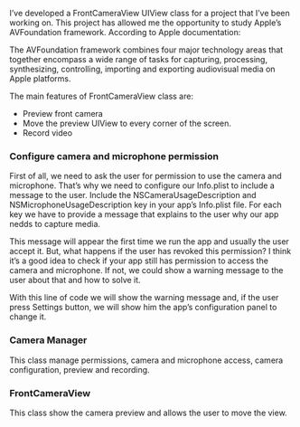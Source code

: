 

I’ve developed a FrontCameraView UIView class for a project
that I’ve been working on. This project has allowed me the opportunity to study
Apple’s AVFoundation framework. According to Apple documentation:

The AVFoundation framework combines four major technology areas that together
encompass a wide range of tasks for capturing, processing, synthesizing,
controlling, importing and exporting audiovisual media on Apple platforms.

The main features of FrontCameraView class are:

* Preview front camera
* Move the preview UIView to every corner of the screen.
* Record video

### Configure camera and microphone permission

First of all, we need to ask the user for permission to use the camera and microphone. That’s why we
need to configure our Info.plist to include a message to the user. Include the NSCameraUsageDescription and
NSMicrophoneUsageDescription key in your app’s Info.plist file. For each key we
have to provide a message that explains to the user why our app nedds to
capture media.

This message will appear the first time we run the app
and usually the user accept it. But, what happens if the user has revoked this
permission? I think it’s a good idea to check if your app still has permission
to access the camera and microphone. If not, we could show a warning message to
the user about that and how to solve it.

With this line of code we will show the warning
message and, if the user press Settings button, we will show him the app’s configuration
panel to change it.

### Camera Manager

This class manage permissions, camera and microphone
access, camera configuration, preview and recording.

### FrontCameraView

This class show the camera preview and allows the user to move the view.




